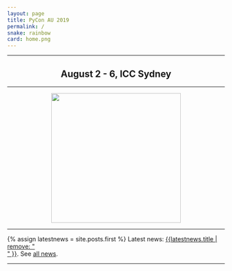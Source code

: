 ```yaml
---
layout: page
title: PyCon AU 2019
permalink: /
snake: rainbow
card: home.png
---
```



<hr>
<h2 align="center">August 2 - 6, ICC Sydney</h2>
<hr>

<p align="center"><img height="300px" src="{{site.url}}/static/img/pyconau-large.png"></p>
<hr>

{% assign latestnews = site.posts.first %}
Latest news: [{{latestnews.title | remove: "<br>" }}]({{latestnews.url}}). See [all news](/news).

<hr>
